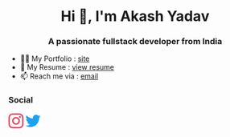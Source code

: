 <h1 align="center">Hi 👋, I'm Akash Yadav</h1>
<h3 align="center">A passionate fullstack developer from India</h3>

- 👨‍💻 My Portfolio : [site](https://akash-web.netlify.app)
- 📄 My Resume : [view resume](https://akash-web.netlify.app/resume)
- 📫 Reach me via : [email](mailto:sharewithakashyadav@gmail.com?body=%0D%0A%0D%0A%0D%0A-got%20from%20github) 

### Social
<p aligen="left">
  <a target="_blank" rel="noreferrer" href="https://instagram.com/ig_akashydav"><img src="https://raw.githubusercontent.com/aksh-git/assets/main/socials/instagram.svg"  width="30" height="30"/></a>
  <a target="_blank" rel="noreferrer" href="https://twitter.com/akashydav"><img src="https://raw.githubusercontent.com/aksh-git/assets/main/socials/twitter.svg"  width="30" height="30" /></a>
</p>

<!---
### Github Stats
<img align="center" src="https://github-readme-stats.vercel.app/api?username=aksh-git&show_icons=true&hide=&count_private=true&title_color=0891b2&text_color=ffffff&icon_color=0891b2&bg_color=1c1917&hide_border=true&show_icons=true" alt="aksh-git's GitHub stats" />


<!---
aksh-git/aksh-git is a ✨ special ✨ repository because its `README.md` (this file) appears on your GitHub profile.
You can click the Preview link to take a look at your changes.
--->
